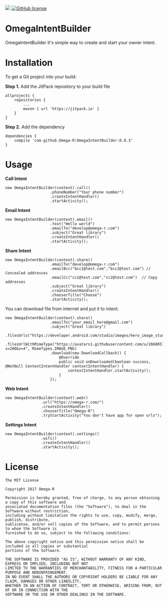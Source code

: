 [![](https://jitpack.io/v/Omega-R/OmegaIntentBuilder.svg)](https://jitpack.io/#Omega-R/OmegaIntentBuilder)
[![GitHub license](https://img.shields.io/github/license/mashape/apistatus.svg)](https://opensource.org/licenses/MIT)

# OmegaIntentBuilder
OmegaIntentBuilder it's simple way to create and start your owner intent. 

# Installation
To get a Git project into your build:

**Step 1.** Add the JitPack repository to your build file
```
allprojects {
    repositories {
        ...
        maven { url 'https://jitpack.io' }
    }
}
```
**Step 2.** Add the dependency
```
dependencies {
    compile 'com.github.Omega-R:OmegaIntentBuilder:0.0.3'
}
```
# Usage

**Call Intent**
```
new OmegaIntentBuilder(context).call()
                    .phoneNumber("Your phone number")
                    .createIntentHandler()
                    .startActivity();
```

**Email Intent**
```
new OmegaIntentBuilder(context).email()
                    .text("Hello world")
                    .emailTo("develop@omega-r.com")
                    .subject("Great library")
                    .createIntentHandler()
                    .startActivity();
```

**Share Intent**
```
new OmegaIntentBuilder(context).share()
                    .emailTo("develop@omega-r.com")
                    .emailBcc("bcc1@test.com","bcc2@test.com") // Concealed addresses
                    .emailCc("cc1@test.com","cc2@test.com")  // Copy addresses
                    .subject("Great library")
                    .createIntentHandler()
                    .chooserTitle("Choose")
                    .startActivity();
```

You can download file from internet and put it to intent. 
```
new OmegaIntentBuilder(context).share()
                    .emailTo("your_email_here@gmail.com")
                    .subject("Great library")
                    .filesUrls("https://developer.android.com/studio/images/hero_image_studio.png")
                    .filesUrlWithMimeType("https://avatars1.githubusercontent.com/u/28600571?s=200&v=4", MimeTypes.IMAGE_PNG)
                    .download(new DownloadCallback() {
                        @Override
                        public void onDownloaded(boolean success, @NotNull ContextIntentHandler contextIntentHandler) {
                            contextIntentHandler.startActivity();
                        }
                    });
```

**Web Intent**
```
new OmegaIntentBuilder(context).web()
                .url("https://omega-r.com/")
                .createIntentHandler()
                .chooserTitle("Omega-R")
                .tryStartActivity("You don't have app for open urls");
```

**Settings Intent**
```
new OmegaIntentBuilder(context).settings()
                .wifi()
                .createIntentHandler()
                .startActivity();
```


# License
```
The MIT License

Copyright 2017 Omega-R

Permission is hereby granted, free of charge, to any person obtaining a copy of this software and 
associated documentation files (the "Software"), to deal in the Software without restriction, 
including without limitation the rights to use, copy, modify, merge, publish, distribute, 
sublicense, and/or sell copies of the Software, and to permit persons to whom the Software is 
furnished to do so, subject to the following conditions:

The above copyright notice and this permission notice shall be included in all copies or substantial
portions of the Software.

THE SOFTWARE IS PROVIDED "AS IS", WITHOUT WARRANTY OF ANY KIND, EXPRESS OR IMPLIED, INCLUDING BUT NOT 
LIMITED TO THE WARRANTIES OF MERCHANTABILITY, FITNESS FOR A PARTICULAR PURPOSE AND NONINFRINGEMENT. 
IN NO EVENT SHALL THE AUTHORS OR COPYRIGHT HOLDERS BE LIABLE FOR ANY CLAIM, DAMAGES OR OTHER LIABILITY, 
WHETHER IN AN ACTION OF CONTRACT, TORT OR OTHERWISE, ARISING FROM, OUT OF OR IN CONNECTION WITH THE 
SOFTWARE OR THE USE OR OTHER DEALINGS IN THE SOFTWARE.
```
